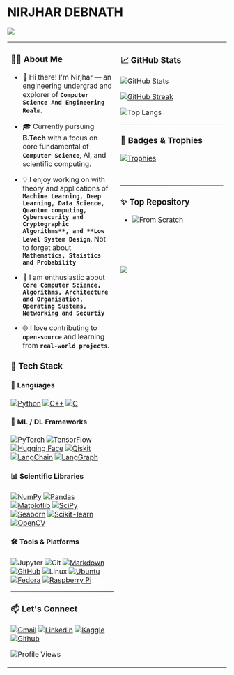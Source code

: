 # NIRJHAR DEBNATH

<img src="https://readme-typing-svg.demolab.com?font=Fira+Mono&size=18&pause=1000&color=36BCF7&width=435&lines=Wait+A+Moment!!!!;Hey+Who's+That!!!!"/>

<div align="center">
<table>
<tr>
<td valign="top" width="50%">

### 👨‍🎓 About Me

- 👋 Hi there! I'm Nirjhar — an engineering undergrad and explorer of **`Computer Science And Engineering Realm`**.  

- 🎓 Currently pursuing **B.Tech** with a focus on core fundamental of **`Computer Science`**, AI, and scientific computing.  

- 💡 I enjoy working on with theory and applications of **`Machine Learning, Deep Learning, Data Science, Quantum computing, Cybersecurity and Cryptographic Algorithms**, and **Low Level System Design`**. Not to forget about **`Mathematics, Staistics and Probability`**

- 🎯 I am enthusiastic about **`Core Computer Science, Algorithms, Architecture and Organisation, Operating Sustems, Networking and Securtiy`**

- 🌐 I love contributing to **`open-source`** and learning from **`real-world projects`**.


### 🚀 Tech Stack

<div align="left">

#### 🧠 Languages
[![Python](https://img.shields.io/badge/Python-3670A0?style=flat&logo=python&logoColor=ffdd54)](https://www.python.org/)
[![C++](https://img.shields.io/badge/C++-00599C?style=flat&logo=c%2B%2B&logoColor=white)](https://cplusplus.com/)
[![C](https://img.shields.io/badge/C-00599C?style=flat&logo=c&logoColor=white)](https://c.com/)

#### 🔬 ML / DL Frameworks

[![PyTorch](https://img.shields.io/badge/PyTorch-EE4C2C?style=flat&logo=pytorch&logoColor=white)](https://pytorch.org/)
[![TensorFlow](https://img.shields.io/badge/TensorFlow-FF6F00?style=flat&logo=tensorflow&logoColor=white)](https://www.tensorflow.org/)
[![Hugging Face](https://img.shields.io/badge/HuggingFace-FFCC00?style=flat&logo=huggingface&logoColor=black)](https://huggingface.co/)
[![Qiskit](https://img.shields.io/badge/Qiskit-6929C4?style=flat&logo=qiskit&logoColor=white)](https://qiskit.org/)
[![LangChain](https://img.shields.io/badge/LangChain-064534?style=flat&logo=langchain&logoColor=white)](https://github.com/langchain-ai/langchain)
[![LangGraph](https://img.shields.io/badge/LangGraph-043349?style=flat&logo=langgraph&logoColor=white)](https://github.com/langchain-ai/langgraph)

#### 📊 Scientific Libraries

[![NumPy](https://img.shields.io/badge/NumPy-013243?style=flat&logo=numpy&logoColor=white)](https://numpy.org/)
[![Pandas](https://img.shields.io/badge/Pandas-150458?style=flat&logo=pandas&logoColor=white)](https://pandas.pydata.org/)
[![Matplotlib](https://img.shields.io/badge/Matplotlib-11557C?style=flat&logo=python&logoColor=white)](https://matplotlib.org/)
[![SciPy](https://img.shields.io/badge/SciPy-013243?style=flat&logo=scipy&logoColor=white)](https://scipy.org/)
[![Seaborn](https://img.shields.io/badge/Seaborn-3776AB?style=flat&logo=python&logoColor=white)](https://seaborn.pydata.org/)
[![Scikit-learn](https://img.shields.io/badge/Scikit--learn-F7931E?style=flat&logo=scikitlearn&logoColor=white)](https://scikit-learn.org/)
[![OpenCV](https://img.shields.io/badge/OpenCV-5C3EE8?style=flat&logo=opencv&logoColor=white)](https://opencv.org/)

#### 🛠️ Tools & Platforms

![Jupyter](https://img.shields.io/badge/Jupyter-white?style=flat&logo=jupyter&logoColor=F37626)
![Git](https://img.shields.io/badge/Git-F05032?style=flat&logo=git&logoColor=white)
[![Markdown](https://img.shields.io/badge/Markdown-050D38?style=flat&logo=markdown&logoColor=white)](https://daringfireball.net/projects/markdown/)
[![GitHub](https://img.shields.io/badge/GitHub-181717?style=flat&logo=github&logoColor=white)](https://github.com/)
![Linux](https://img.shields.io/badge/Linux-white?style=flat&logo=linux&logoColor=black)
[![Ubuntu](https://img.shields.io/badge/Ubuntu-E95420?style=flat&logo=ubuntu&logoColor=white)](https://ubuntu.com/)
[![Fedora](https://img.shields.io/badge/Fedora-294172?style=flat&logo=fedora&logoColor=white)](https://fedoraproject.org/)
[![Raspberry Pi](https://img.shields.io/badge/Raspberry%20Pi-C51A4A?style=flat&logo=raspberrypi&logoColor=white)](https://www.raspberrypi.org/)

<hr style="border: none; height: 1px; background: linear-gradient(to left, #0f2027, #203a43, #2c5364);" />

### 📫 Let's Connect

<div align="left">

[![Gmail](https://img.shields.io/badge/Gmail-nirjhardebnath2006@gmail.com-0f0336?style=flat&logo=gmail)](mailto:nirjhardebnath2006@gmail)
[![LinkedIn](https://img.shields.io/badge/LinkedIn-Nirjhar%20Debnath-0f0336?style=flat&logo=linkedin)](https://www.linkedin.com/in/nirjhar-debnath-515918331/)
[![Kaggle](https://img.shields.io/badge/Kaggle-Nirjhar-0f0336?style=0f0336&logo=kaggle)](https://www.kaggle.com/nirjhardebnath)
[![Github](https://img.shields.io/badge/Github-Nirjhar-0f0336?style=0f0336&logo=github)](https://www.github.com/NirjharDebnath)


![Profile Views](https://komarev.com/ghpvc/?username=NirjharDebnath&style=flat-square&color=2c5364&labelColor=0f2027&logo=github&logoColor=white&label=👁️‍🗨️%20Profile%20Views)
</div>

</div>


<div align="justify">


</td>
<td valign="top" width="50%">

### 📈 GitHub Stats

![GitHub Stats](https://github-readme-stats.vercel.app/api?username=NirjharDebnath&show_icons=true&theme=github_dark&hide=contribs&hide_title=true)

[![GitHub Streak](https://streak-stats.demolab.com?user=NirjharDebnath&theme=github_dark&hide_border=false)](https://git.io/streak-stats) 

![Top Langs](https://github-readme-stats.vercel.app/api/top-langs/?username=NirjharDebnath&layout=compact&theme=github_dark)

<hr style="border: none; height: 1px; background: linear-gradient(to right, #0f2027, #203a43, #2c5364);" />

### 🏅 Badges & Trophies

[![Trophies](https://github-profile-trophy.vercel.app/?username=NirjharDebnath&theme=darkhub&margin-w=15)](https://github.com/ryo-ma/github-profile-trophy)

<br>
<hr style="border: none; height: 1px; background: linear-gradient(to right, #0f2027, #203a43, #2c5364);" />

### ✨ Top Repository
- [![From Scratch](https://img.shields.io/badge/Github-From%20Scratch-044349?style=flat&logo=github&logoColor=white)](https://github.com/NirjharDebnath/From-Scratch)

<br>
<br>
<br>
<br>

<div style="align-item: center">
  <img src="https://readme-typing-svg.demolab.com?font=Fira+Mono&size=18&pause=1000&color=36BCF7&width=435&lines=Looks+Like+You+Have+Seen+It....;Thanks+For+Visiting!!!!" />
</div>

</td>
</tr>
</table>
</table>
</div>
